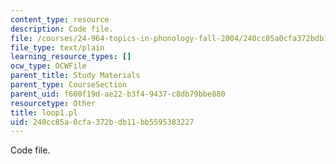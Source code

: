 ```yaml
---
content_type: resource
description: Code file.
file: /courses/24-964-topics-in-phonology-fall-2004/240cc85a0cfa372bdb11bb5595383227_loop1.pl
file_type: text/plain
learning_resource_types: []
ocw_type: OCWFile
parent_title: Study Materials
parent_type: CourseSection
parent_uid: f600f19d-ae22-b3f4-9437-c8db79bbe880
resourcetype: Other
title: loop1.pl
uid: 240cc85a-0cfa-372b-db11-bb5595383227
---
```

Code file.


